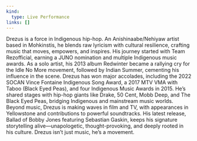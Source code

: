 ```yaml
---
kind:
  type: Live Performance
links: []
---
```

Drezus is a force in Indigenous hip-hop. An Anishinaabe/Nehiyaw artist based in
Mohkinstis, he blends raw lyricism with cultural resilience, crafting music that moves,
empowers, and inspires.
His journey started with Team Rezofficial, earning a JUNO nomination and multiple
Indigenous music awards. As a solo artist, his 2013 album Redwinter became a rallying
cry for the Idle No More movement, followed by Indian Summer, cementing his influence
in the scene.
Drezus has won major accolades, including the 2022 SOCAN Vince Fontaine
Indigenous Song Award, a 2017 MTV VMA with Taboo (Black Eyed Peas), and four
Indigenous Music Awards in 2015. He’s shared stages with hip-hop giants like Drake,
50 Cent, Mobb Deep, and The Black Eyed Peas, bridging Indigenous and mainstream
music worlds.
Beyond music, Drezus is making waves in film and TV, with appearances in Yellowstone
and contributions to powerful soundtracks. His latest release, Ballad of Bobby Jones
featuring Sebastian Gaskin, keeps his signature storytelling alive—unapologetic,
thought-provoking, and deeply rooted in his culture.
Drezus isn’t just music, he’s a movement.